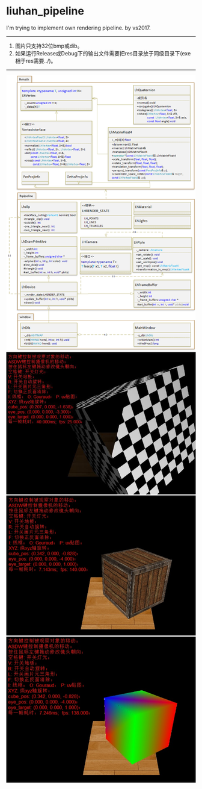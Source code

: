 # liuhan_pipeline

I'm trying to implement own rendering pipeline.
by vs2017.

-----------------------------
1. 图片只支持32位bmp或dib。
2. 如果运行Release或Debug下的输出文件需要把res目录放于同级目录下(exe相于res需要../)。

------------------------------

![image](https://github.com/xx8086/liuhan_pipeline/blob/master/lhpipleline_calss_uml.png)
![image](https://github.com/xx8086/liuhan_pipeline/blob/master/run_1.jpg)
![image](https://github.com/xx8086/liuhan_pipeline/blob/master/run_2.jpg)
![image](https://github.com/xx8086/liuhan_pipeline/blob/master/run_3.jpg)